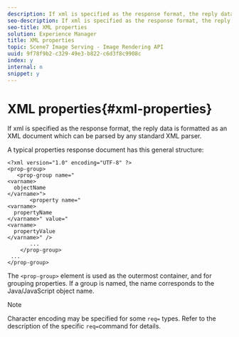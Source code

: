 ```yaml
---
description: If xml is specified as the response format, the reply data is formatted as an XML document which can be parsed by any standard XML parser.
seo-description: If xml is specified as the response format, the reply data is formatted as an XML document which can be parsed by any standard XML parser.
seo-title: XML properties
solution: Experience Manager
title: XML properties
topic: Scene7 Image Serving - Image Rendering API
uuid: 9f78f9b2-c329-49e3-b822-c6d3f8c9908c
index: y
internal: n
snippet: y
---
```


# XML properties{#xml-properties}

If xml is specified as the response format, the reply data is formatted as an XML document which can be parsed by any standard XML parser.

 A typical properties response document has this general structure:

```
<?xml version="1.0" encoding="UTF-8" ?>
<prop-group>
   <prop-group name="
<varname>
  objectName
</varname>">
       <property name="
<varname>
  propertyName
</varname>" value="
<varname>
  propertyValue
</varname>" />
       ...
    </prop-group>
 ...
</prop-group>

```

The `<prop-group>` element is used as the outermost container, and for grouping properties. If a group is named, the name corresponds to the Java/JavaScript object name.

>[!NOTE]
>
>Character encoding may be specified for some `req=` types. Refer to the description of the specific `req=`command for details.

